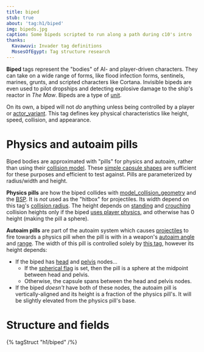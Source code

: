 ```yaml
---
title: biped
stub: true
about: 'tag:h1/biped'
img: bipeds.jpg
caption: Some bipeds scripted to run along a path during c10's intro
thanks:
  Kavawuvi: Invader tag definitions
  MosesOfEgypt: Tag structure research
---
```

**Biped** tags represent the "bodies" of AI- and player-driven characters. They can take on a wide range of forms, like flood infection forms, sentinels, marines, grunts, and scripted characters like Cortana. Invisible bipeds are even used to pilot dropships and detecting explosive damage to the ship's reactor in _The Maw_. Bipeds are a type of [unit](~).

On its own, a biped will not _do_ anything unless being controlled by a player or [actor_variant](~). This tag defines key physical characteristics like height, speed, collision, and appearance.

# Physics and autoaim pills
Biped bodies are approximated with "pills" for physics and autoaim, rather than using their [collision model](~model_collision_geometry). These [simple capsule shapes][wiki-capsule] are sufficient for these purposes and efficient to test against. Pills are parameterized by radius/width and height.

**Physics pills** are how the biped collides with [model_collision_geometry](~) and the [BSP](~scenario_structure_bsp). It is _not_ used as the "hitbox" for projectiles. Its width depend on this tag's [collision radius](#tag-field-collision-radius). The height depends on [standing](#tag-field-standing-collision-height) and [crouching](#tag-field-standing-collision-height) collision heights only if the biped [uses player physics](#tag-field-biped-flags-uses-player-physics), and otherwise has 0 height (making the pill a sphere).

**Autoaim pills** are part of the autoaim system which causes [projectiles](~projectile) to fire towards a physics pill when the pill is with in a weapon's [autoaim angle](~weapon#tag-field-autoaim-angle) and [range](~weapon#tag-field-autoaim-range). The width of this pill is controlled solely by [this tag](#tag-field-autoaim-width), however its height depends:

* If the biped has [head](~biped#tag-field-head-model-node-index) and [pelvis](~biped#tag-field-pelvis-model-node-index) nodes...
  * If the [spherical flag](#tag-field-biped-flags-spherical) is set, then the pill is a sphere at the midpoint between head and pelvis.
  * Otherwise, the capsule spans between the head and pelvis nodes.
* If the biped _doesn't_ have both of these nodes, the autoaim pill is vertically-aligned and its height is a fraction of the physics pill's. It will be slightly elevated from the physics pill's base.


[wiki-capsule]: https://en.wikipedia.org/wiki/Capsule_(geometry)

# Structure and fields

{% tagStruct "h1/biped" /%}
